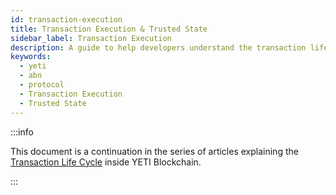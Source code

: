 ```yaml
---
id: transaction-execution
title: Transaction Execution & Trusted State
sidebar_label: Transaction Execution
description: A guide to help developers understand the transaction life cycle in YETI Blockchain.
keywords:
  - yeti
  - abn
  - protocol
  - Transaction Execution
  - Trusted State
---
```


:::info

This document is a continuation in the series of articles explaining the [<ins>Transaction Life Cycle</ins>](l2-transaction-cycle-intro.md) inside YETI Blockchain.

:::
